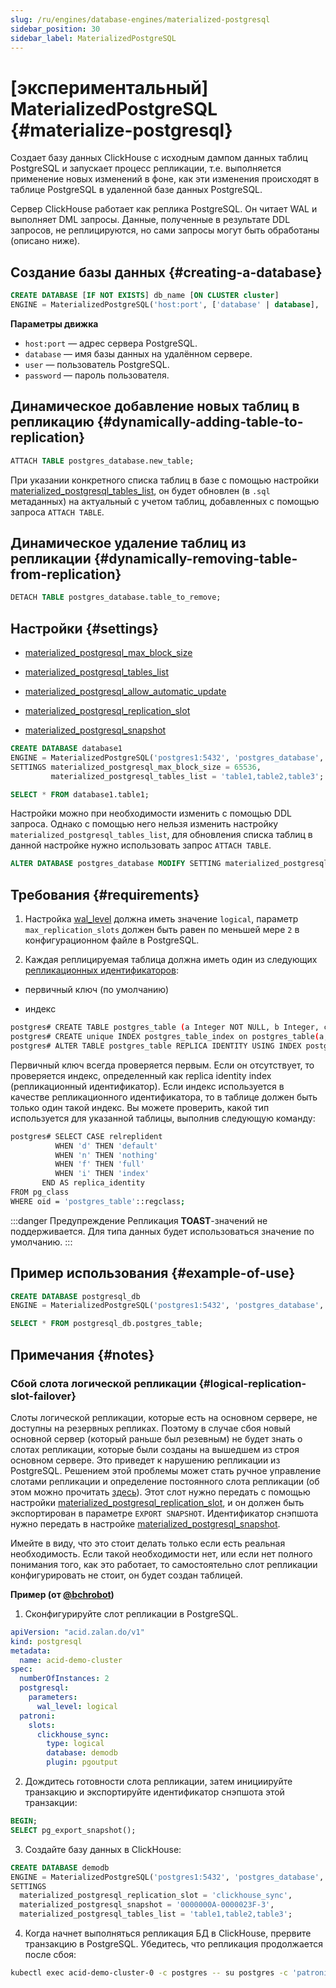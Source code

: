 ```yaml
---
slug: /ru/engines/database-engines/materialized-postgresql
sidebar_position: 30
sidebar_label: MaterializedPostgreSQL
---
```


# [экспериментальный] MaterializedPostgreSQL {#materialize-postgresql}

Создает базу данных ClickHouse с исходным дампом данных таблиц PostgreSQL и запускает процесс репликации, т.е. выполняется применение новых изменений в фоне, как эти изменения происходят в таблице PostgreSQL в удаленной базе данных PostgreSQL.

Сервер ClickHouse работает как реплика PostgreSQL. Он читает WAL и выполняет DML запросы. Данные, полученные в результате DDL запросов, не реплицируются, но сами запросы могут быть обработаны (описано ниже).

## Создание базы данных {#creating-a-database}

``` sql
CREATE DATABASE [IF NOT EXISTS] db_name [ON CLUSTER cluster]
ENGINE = MaterializedPostgreSQL('host:port', ['database' | database], 'user', 'password') [SETTINGS ...]
```

**Параметры движка**

-   `host:port` — адрес сервера PostgreSQL.
-   `database` — имя базы данных на удалённом сервере.
-   `user` — пользователь PostgreSQL.
-   `password` — пароль пользователя.

## Динамическое добавление новых таблиц в репликацию {#dynamically-adding-table-to-replication}

``` sql
ATTACH TABLE postgres_database.new_table;
```

При указании конкретного списка таблиц в базе с помощью настройки [materialized_postgresql_tables_list](../../operations/settings/settings.md#materialized-postgresql-tables-list), он будет обновлен (в `.sql` метаданных) на актуальный с учетом таблиц, добавленных с помощью запроса `ATTACH TABLE`.

## Динамическое удаление таблиц из репликации {#dynamically-removing-table-from-replication}

``` sql
DETACH TABLE postgres_database.table_to_remove;
```

## Настройки {#settings}

-   [materialized_postgresql_max_block_size](../../operations/settings/settings.md#materialized-postgresql-max-block-size)

-   [materialized_postgresql_tables_list](../../operations/settings/settings.md#materialized-postgresql-tables-list)

-   [materialized_postgresql_allow_automatic_update](../../operations/settings/settings.md#materialized-postgresql-allow-automatic-update)

-   [materialized_postgresql_replication_slot](../../operations/settings/settings.md#materialized-postgresql-replication-slot)

-   [materialized_postgresql_snapshot](../../operations/settings/settings.md#materialized-postgresql-snapshot)

``` sql
CREATE DATABASE database1
ENGINE = MaterializedPostgreSQL('postgres1:5432', 'postgres_database', 'postgres_user', 'postgres_password')
SETTINGS materialized_postgresql_max_block_size = 65536,
         materialized_postgresql_tables_list = 'table1,table2,table3';

SELECT * FROM database1.table1;
```

Настройки можно при необходимости изменить с помощью DDL запроса. Однако с помощью него нельзя изменить настройку `materialized_postgresql_tables_list`, для обновления списка таблиц в данной настройке нужно использовать запрос `ATTACH TABLE`.

``` sql
ALTER DATABASE postgres_database MODIFY SETTING materialized_postgresql_max_block_size = <new_size>;
```

## Требования {#requirements}

1. Настройка [wal_level](https://postgrespro.ru/docs/postgrespro/10/runtime-config-wal) должна иметь значение `logical`, параметр `max_replication_slots` должен быть равен по меньшей мере `2` в конфигурационном файле в PostgreSQL.

2. Каждая реплицируемая таблица должна иметь один из следующих [репликационных идентификаторов](https://postgrespro.ru/docs/postgresql/10/sql-altertable#SQL-CREATETABLE-REPLICA-IDENTITY):

-   первичный ключ (по умолчанию)

-   индекс

``` bash
postgres# CREATE TABLE postgres_table (a Integer NOT NULL, b Integer, c Integer NOT NULL, d Integer, e Integer NOT NULL);
postgres# CREATE unique INDEX postgres_table_index on postgres_table(a, c, e);
postgres# ALTER TABLE postgres_table REPLICA IDENTITY USING INDEX postgres_table_index;
```

Первичный ключ всегда проверяется первым. Если он отсутствует, то проверяется индекс, определенный как replica identity index (репликационный идентификатор).
Если индекс используется в качестве репликационного идентификатора, то в таблице должен быть только один такой индекс.
Вы можете проверить, какой тип используется для указанной таблицы, выполнив следующую команду:

``` bash
postgres# SELECT CASE relreplident
          WHEN 'd' THEN 'default'
          WHEN 'n' THEN 'nothing'
          WHEN 'f' THEN 'full'
          WHEN 'i' THEN 'index'
       END AS replica_identity
FROM pg_class
WHERE oid = 'postgres_table'::regclass;
```

:::danger Предупреждение
Репликация **TOAST**-значений не поддерживается. Для типа данных будет использоваться значение по умолчанию.
:::

## Пример использования {#example-of-use}

``` sql
CREATE DATABASE postgresql_db
ENGINE = MaterializedPostgreSQL('postgres1:5432', 'postgres_database', 'postgres_user', 'postgres_password');

SELECT * FROM postgresql_db.postgres_table;
```
## Примечания {#notes}

### Сбой слота логической репликации {#logical-replication-slot-failover}

Слоты логической репликации, которые есть на основном сервере, не доступны на резервных репликах.
Поэтому в случае сбоя новый основной сервер (который раньше был резевным) не будет знать о слотах репликации, которые были созданы на вышедшем из строя основном сервере. Это приведет к нарушению репликации из PostgreSQL.
Решением этой проблемы может стать ручное управление слотами репликации и определение постоянного слота репликации (об этом можно прочитать [здесь](https://patroni.readthedocs.io/en/latest/SETTINGS.html)). Этот слот нужно передать с помощью настройки [materialized_postgresql_replication_slot](../../operations/settings/settings.md#materialized-postgresql-replication-slot), и он должен быть экспортирован в параметре `EXPORT SNAPSHOT`. Идентификатор снэпшота нужно передать в настройке [materialized_postgresql_snapshot](../../operations/settings/settings.md#materialized-postgresql-snapshot).

Имейте в виду, что это стоит делать только если есть реальная необходимость. Если такой необходимости нет, или если нет полного понимания того, как это работает, то самостоятельно слот репликации конфигурировать не стоит, он будет создан таблицей.

**Пример (от [@bchrobot](https://github.com/bchrobot))** 

1. Сконфигурируйте слот репликации в PostgreSQL.

```yaml
apiVersion: "acid.zalan.do/v1"
kind: postgresql
metadata:
  name: acid-demo-cluster
spec:
  numberOfInstances: 2
  postgresql:
    parameters:
      wal_level: logical
  patroni:
    slots:
      clickhouse_sync:
        type: logical
        database: demodb
        plugin: pgoutput
```

2. Дождитесь готовности слота репликации, затем инициируйте транзакцию и экспортируйте идентификатор снэпшота этой транзакции:

```sql
BEGIN;
SELECT pg_export_snapshot();
```

3. Создайте базу данных в ClickHouse:

```sql
CREATE DATABASE demodb
ENGINE = MaterializedPostgreSQL('postgres1:5432', 'postgres_database', 'postgres_user', 'postgres_password')
SETTINGS
  materialized_postgresql_replication_slot = 'clickhouse_sync',
  materialized_postgresql_snapshot = '0000000A-0000023F-3',
  materialized_postgresql_tables_list = 'table1,table2,table3';
```

4. Когда начнет выполняться репликация БД в ClickHouse, прервите транзакцию в PostgreSQL. Убедитесь, что репликация продолжается после сбоя:

```bash
kubectl exec acid-demo-cluster-0 -c postgres -- su postgres -c 'patronictl failover --candidate acid-demo-cluster-1 --force'
```
